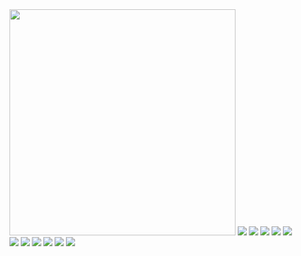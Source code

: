 <img src="https://github.com/robomaniac/robotics-drone-gate/blob/master/images/drone_gate_GUI.JPG" width="400">  
<img src="https://github.com/robomaniac/robotics-drone-gate/blob/master/images/drone_gate_back.JPG"> 
<img src="https://github.com/robomaniac/robotics-drone-gate/blob/master/images/drone_gate_casing.JPG">  
<img src="https://github.com/robomaniac/robotics-drone-gate/blob/master/images/drone_gate_casing_no_electronics.JPG">  
<img src="https://github.com/robomaniac/robotics-drone-gate/blob/master/images/drone_gate_closeup.JPG">  
<img src="https://github.com/robomaniac/robotics-drone-gate/blob/master/images/drone_gate_over_view.JPG">  
<img src="https://github.com/robomaniac/robotics-drone-gate/blob/master/images/drone_gate_overall.JPG">  
<img src="https://github.com/robomaniac/robotics-drone-gate/blob/master/images/drone_gate_servo.JPG"> 
<img src="https://github.com/robomaniac/robotics-drone-gate/blob/master/images/drone_gate_servo_horn.JPG"> 
<img src="https://github.com/robomaniac/robotics-drone-gate/blob/master/images/drone_gate_tripod.JPG"> 
<img src="https://github.com/robomaniac/robotics-drone-gate/blob/master/images/drone_gate_tripod_mount.JPG"> 
<img src="https://github.com/robomaniac/robotics-drone-gate/blob/master/images/drone_gate_original_schematic.jpg"> 
